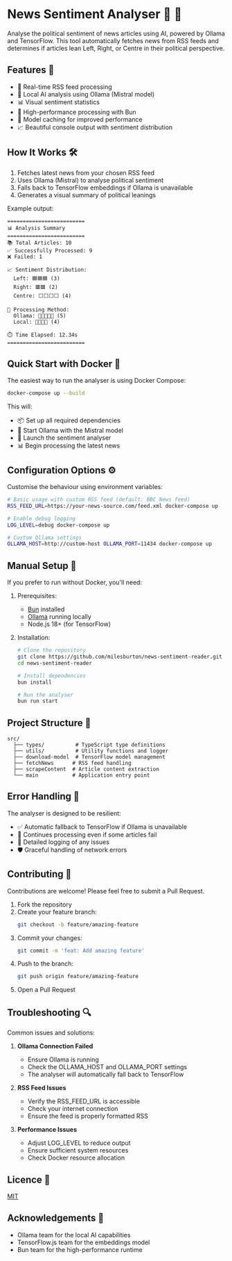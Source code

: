# News Sentiment Analyser 📰 🤖

Analyse the political sentiment of news articles using AI, powered by Ollama and TensorFlow. This tool automatically fetches news from RSS feeds and determines if articles lean Left, Right, or Centre in their political perspective.

## Features 🌟

- 🔄 Real-time RSS feed processing
- 🧠 Local AI analysis using Ollama (Mistral model)
- 📊 Visual sentiment statistics
- 🚀 High-performance processing with Bun
- 💾 Model caching for improved performance
- 📈 Beautiful console output with sentiment distribution

## How It Works 🛠️

1. Fetches latest news from your chosen RSS feed
2. Uses Ollama (Mistral) to analyse political sentiment
3. Falls back to TensorFlow embeddings if Ollama is unavailable
4. Generates a visual summary of political leanings

Example output:
```
=========================
📊 Analysis Summary
=========================
📚 Total Articles: 10
✅ Successfully Processed: 9
❌ Failed: 1

📈 Sentiment Distribution:
  Left: 🟦🟦🟦 (3)
  Right: 🟥🟥 (2)
  Centre: ⬜⬜⬜⬜ (4)

🔄 Processing Method:
  Ollama: 🤖🤖🤖🤖🤖 (5)
  Local: 🧮🧮🧮🧮 (4)

⏱️ Time Elapsed: 12.34s
=========================
```

## Quick Start with Docker 🐳

The easiest way to run the analyser is using Docker Compose:

```bash
docker-compose up --build
```

This will:
- 📦 Set up all required dependencies
- 🤖 Start Ollama with the Mistral model
- 🚀 Launch the sentiment analyser
- 📊 Begin processing the latest news

## Configuration Options ⚙️

Customise the behaviour using environment variables:

```bash
# Basic usage with custom RSS feed (default: BBC News feed)
RSS_FEED_URL=https://your-news-source.com/feed.xml docker-compose up

# Enable debug logging
LOG_LEVEL=debug docker-compose up

# Custom Ollama settings
OLLAMA_HOST=http://custom-host OLLAMA_PORT=11434 docker-compose up
```

## Manual Setup 🔧

If you prefer to run without Docker, you'll need:

1. Prerequisites:
   - [Bun](https://bun.sh) installed
   - [Ollama](https://ollama.ai) running locally
   - Node.js 18+ (for TensorFlow)

2. Installation:
   ```bash
   # Clone the repository
   git clone https://github.com/milesburton/news-sentiment-reader.git
   cd news-sentiment-reader

   # Install dependencies
   bun install

   # Run the analyser
   bun run start
   ```

## Project Structure 📁

```
src/
  ├── types/          # TypeScript type definitions
  ├── utils/          # Utility functions and logger
  ├── download-model  # TensorFlow model management
  ├── fetchNews      # RSS feed handling
  ├── scrapeContent  # Article content extraction
  └── main           # Application entry point
```

## Error Handling 🔧

The analyser is designed to be resilient:
- ✅ Automatic fallback to TensorFlow if Ollama is unavailable
- 🔄 Continues processing even if some articles fail
- 📝 Detailed logging of any issues
- 🛡️ Graceful handling of network errors

## Contributing 🤝

Contributions are welcome! Please feel free to submit a Pull Request.

1. Fork the repository
2. Create your feature branch:
   ```bash
   git checkout -b feature/amazing-feature
   ```
3. Commit your changes:
   ```bash
   git commit -m 'feat: Add amazing feature'
   ```
4. Push to the branch:
   ```bash
   git push origin feature/amazing-feature
   ```
5. Open a Pull Request

## Troubleshooting 🔍

Common issues and solutions:

1. **Ollama Connection Failed**
   - Ensure Ollama is running
   - Check the OLLAMA_HOST and OLLAMA_PORT settings
   - The analyser will automatically fall back to TensorFlow

2. **RSS Feed Issues**
   - Verify the RSS_FEED_URL is accessible
   - Check your internet connection
   - Ensure the feed is properly formatted RSS

3. **Performance Issues**
   - Adjust LOG_LEVEL to reduce output
   - Ensure sufficient system resources
   - Check Docker resource allocation

## Licence 📄

[MIT](LICENSE)

## Acknowledgements 🙏

- Ollama team for the local AI capabilities
- TensorFlow.js team for the embeddings model
- Bun team for the high-performance runtime